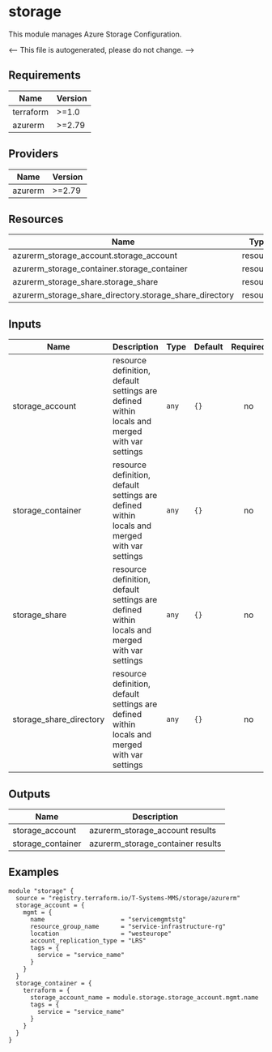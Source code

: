 <!-- BEGIN_TF_DOCS -->

# storage

This module manages Azure Storage Configuration.

<-- This file is autogenerated, please do not change. -->

## Requirements

| Name      | Version |
| --------- | ------- |
| terraform | >=1.0   |
| azurerm   | >=2.79  |

## Providers

| Name    | Version |
| ------- | ------- |
| azurerm | >=2.79  |

## Resources

| Name                                                    | Type     |
| ------------------------------------------------------- | -------- |
| azurerm_storage_account.storage_account                 | resource |
| azurerm_storage_container.storage_container             | resource |
| azurerm_storage_share.storage_share                     | resource |
| azurerm_storage_share_directory.storage_share_directory | resource |

## Inputs

| Name                    | Description                                                                                  | Type  | Default | Required |
| ----------------------- | -------------------------------------------------------------------------------------------- | ----- | ------- | :------: |
| storage_account         | resource definition, default settings are defined within locals and merged with var settings | `any` | `{}`    |    no    |
| storage_container       | resource definition, default settings are defined within locals and merged with var settings | `any` | `{}`    |    no    |
| storage_share           | resource definition, default settings are defined within locals and merged with var settings | `any` | `{}`    |    no    |
| storage_share_directory | resource definition, default settings are defined within locals and merged with var settings | `any` | `{}`    |    no    |

## Outputs

| Name              | Description                       |
| ----------------- | --------------------------------- |
| storage_account   | azurerm_storage_account results   |
| storage_container | azurerm_storage_container results |

## Examples

```hcl
module "storage" {
  source = "registry.terraform.io/T-Systems-MMS/storage/azurerm"
  storage_account = {
    mgmt = {
      name                     = "servicemgmtstg"
      resource_group_name      = "service-infrastructure-rg"
      location                 = "westeurope"
      account_replication_type = "LRS"
      tags = {
        service = "service_name"
      }
    }
  }
  storage_container = {
    terraform = {
      storage_account_name = module.storage.storage_account.mgmt.name
      tags = {
        service = "service_name"
      }
    }
  }
}
```

<!-- END_TF_DOCS -->
